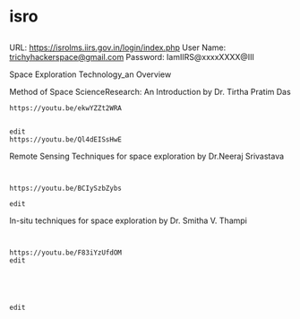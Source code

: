 # isro



##
URL: https://isrolms.iirs.gov.in/login/index.php
User Name: trichyhackerspace@gmail.com
Password: IamIIRS@xxxxXXXX@III




Space Exploration Technology_an Overview





Method of Space ScienceResearch: An Introduction by Dr. Tirtha Pratim Das

```
https://youtu.be/ekwYZZt2WRA


edit
https://youtu.be/Ql4dEISsHwE

```




Remote Sensing Techniques for space exploration by Dr.Neeraj Srivastava
```


https://youtu.be/BCIySzbZybs

edit

```


In-situ techniques for space exploration by Dr. Smitha V. Thampi
```


https://youtu.be/F83iYzUfdOM
edit


```



```



edit


```